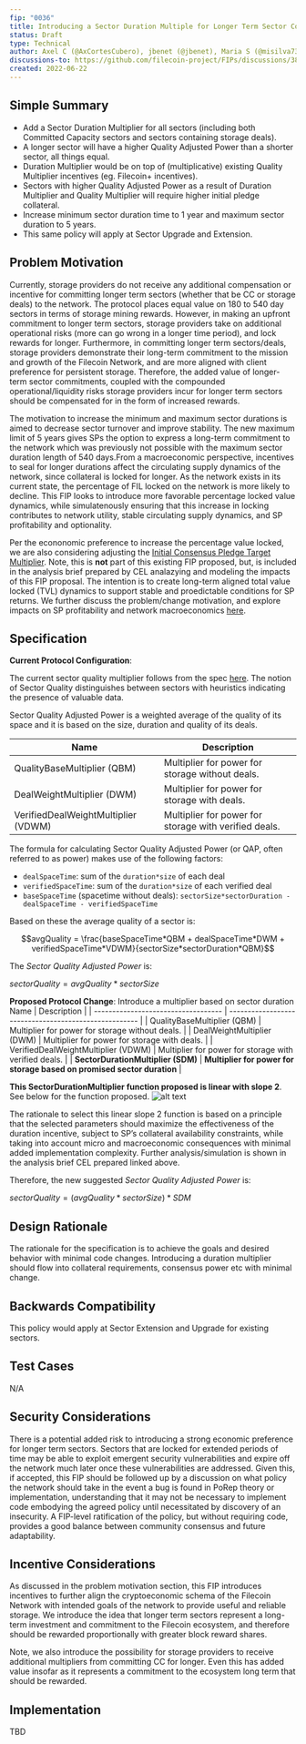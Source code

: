```yaml
---
fip: "0036"
title: Introducing a Sector Duration Multiple for Longer Term Sector Commitment 
status: Draft
type: Technical
author: Axel C (@AxCortesCubero), jbenet (@jbenet), Maria S (@misilva73), Molly M. (@momack2), Tom M. (@tmellan), Vik K. (@vkalghatgi), ZX @zixuanzh)
discussions-to: https://github.com/filecoin-project/FIPs/discussions/386
created: 2022-06-22
---
```


## Simple Summary
- Add a Sector Duration Multiplier for all sectors (including both Committed Capacity sectors and sectors containing storage deals).
- A longer sector will have a higher Quality Adjusted Power than a shorter sector, all things equal.
- Duration Multiplier would be on top of (multiplicative) existing Quality Multiplier incentives (eg. Filecoin+ incentives).
- Sectors with higher Quality Adjusted Power as a result of Duration Multiplier and Quality Multiplier will require higher initial pledge collateral.
- Increase minimum sector duration time to 1 year and maximum sector duration to 5 years.
- This same policy will apply at Sector Upgrade and Extension.

## Problem Motivation
Currently, storage providers do not receive any additional compensation or incentive for committing longer term sectors (whether that be CC or storage deals) to the network. The protocol places equal value on 180 to 540 day sectors in terms of storage mining rewards. However, in making an upfront commitment to longer term sectors, storage providers take on additional operational risks (more can go wrong in a longer time period), and lock rewards for longer. Furthermore, in committing longer term sectors/deals, storage providers demonstrate their long-term commitment to the mission and growth of the Filecoin Network, and are more aligned with client preference for persistent storage. Therefore, the added value of longer-term sector commitments, coupled with the compounded operational/liquidity risks storage providers incur for longer term sectors should be compensated for in the form of increased rewards. 

The motivation to increase the minimum and maximum sector durations is aimed to decrease sector turnover and improve stability. The new maximum limit of 5 years gives SPs the option to express a long-term commitment to the network which was previously not possible with the maximum sector duration length of 540 days.From a macroeconomic perspective, incentives to seal for longer durations affect the circulating supply dynamics of the network, since collateral is locked for longer. As the network exists in its current state, the percentage of FIL locked on the network is more likely to decline. This FIP looks to introduce more favorable percentage locked value dynamics, while simulatenously ensuring that this increase in locking contributes to network utility, stable circulating supply dynamics, and SP profitability and optionality. 

Per the econonomic preference to increase the percentage value locked, we are also considering adjusting the [Initial Consensus Pledge Target Multiplier](https://spec.filecoin.io/systems/filecoin_mining/miner_collaterals/). Note, this is **not** part of this existing FIP proposed, but, is included in the analysis brief prepared by CEL analazying and modeling the impacts of this FIP proposal. The intention is to create long-term aligned total value locked (TVL) dynamics to support stable and proedictable conditions for SP returns. We further discuss the problem/change motivation, and explore impacts on SP profitability and network macroeconomics [here](https://pl-strflt.notion.site/Duration-Changes-FIP-discussion-Analysis-Summary-735ce6685b7946f0a03fc13c3fe271fa).  

## Specification
**Current Protocol Configuration**: 

The current sector quality multiplier follows from the spec [here](https://github.com/filecoin-project/specs/blob/ad8af4cd3d56890504cbfd23e5766a279cbfa014/content/systems/filecoin_mining/sector/sector-quality/_index.md). The notion of Sector Quality distinguishes between sectors with heuristics indicating the presence of valuable data.

Sector Quality Adjusted Power is a weighted average of the quality of its space and it is based on the size, duration and quality of its deals.

 Name                                | Description                                           |
| ----------------------------------- | ----------------------------------------------------- |
| QualityBaseMultiplier (QBM)         | Multiplier for power for storage without deals.       |
| DealWeightMultiplier (DWM)          | Multiplier for power for storage with deals.          |
| VerifiedDealWeightMultiplier (VDWM) | Multiplier for power for storage with verified deals. |

The formula for calculating Sector Quality Adjusted Power (or QAP, often referred to as power) makes use of the following factors:

- `dealSpaceTime`: sum of the `duration*size` of each deal
- `verifiedSpaceTime`: sum of the `duration*size` of each verified deal
- `baseSpaceTime` (spacetime without deals): `sectorSize*sectorDuration - dealSpaceTime - verifiedSpaceTime`

Based on these the average quality of a sector is:

$$avgQuality = \frac{baseSpaceTime*QBM + dealSpaceTime*DWM + verifiedSpaceTime*VDWM}{sectorSize*sectorDuration*QBM}$$

The _Sector Quality Adjusted Power_ is:

$sectorQuality = avgQuality*sectorSize$

**Proposed Protocol Change**: 
Introduce a multiplier based on sector duration
 Name                                | Description                                           |
| ----------------------------------- | ----------------------------------------------------- |
| QualityBaseMultiplier (QBM)         | Multiplier for power for storage without deals.       |
| DealWeightMultiplier (DWM)          | Multiplier for power for storage with deals.          |
| VerifiedDealWeightMultiplier (VDWM) | Multiplier for power for storage with verified deals. |
| **SectorDurationMultiplier (SDM)** | **Multiplier for power for storage based on promised sector duration** |

**This SectorDurationMultiplier function proposed is linear with slope 2**. See below for the function proposed. 
![alt text](https://lh3.googleusercontent.com/IB_Xn5JBcFPQvc_eu-bwcnA3pDdY6mcRER68ThWkI2cGxK3K3c1wyjVF6zf7tQbQn-HqGGn8u7Ct2jX_wp1gzv0TxLuvGqN4gMV21-q4wU2cygemqrVEhTAneVwtPoePgZjK9X_dT3L26Ycsabk)

The rationale to select this linear slope 2 function is based on a principle that the selected parameters should maximize the effectiveness of the duration incentive, subject to SP’s collateral availability constraints, while taking into account micro and macroeconomic consequences with minimal added implementation complexity. Further analysis/simulation is shown in the analysis brief CEL prepared linked above. 

Therefore, the new suggested *Sector Quality Adjusted Power* is: 

$sectorQuality = (avgQuality*sectorSize)*SDM$

## Design Rationale
The rationale for the specification is to achieve the goals and desired behavior with minimal code changes. Introducing a duration multiplier should flow into collateral requirements,  consensus power etc with minimal change. 

## Backwards Compatibility
This policy would apply at Sector Extension and Upgrade for existing sectors. 

## Test Cases
N/A

## Security Considerations
There is a potential added risk to introducing a strong economic preference for longer term sectors. Sectors that are locked for extended periods of time may be able to exploit emergent security vulnerabilities and expire off the network much later once these vulnerabilities are addressed. Given this, if accepted, this FIP should be followed up by a discussion on what policy the network should take in the event a bug is found in PoRep theory or implementation, understanding that it may not be necessary to implement code embodying the agreed policy until necessitated by discovery of an insecurity. A FIP-level ratification of the policy, but without requiring code, provides a good balance between community consensus and future adaptability.

## Incentive Considerations
As discussed in the problem motivation section, this FIP introduces incentives to further align the cryptoeconomic schema of the Filecoin Network with intended goals of the network to provide useful and reliable storage. We introduce the idea that longer term sectors represent a long-term investment and commitment to the Filecoin ecosystem, and therefore should be rewarded proportionally with greater block reward shares.

Note, we also introduce the possibility for storage providers to receive additional multipliers from committing CC for longer. Even this has added value insofar as it represents a commitment to the ecosystem long term that should be rewarded. 

## Implementation
TBD 
